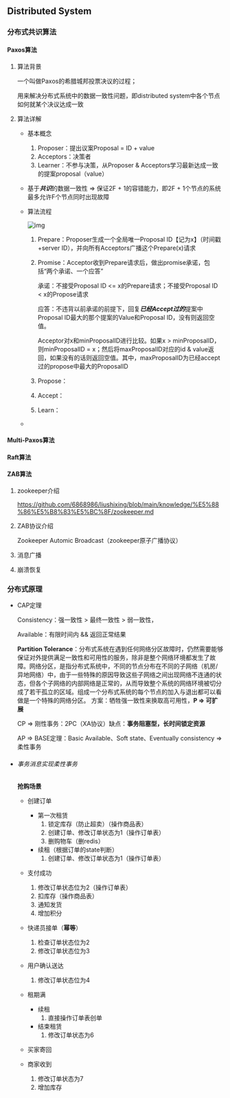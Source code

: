 ## Distributed System

### 分布式共识算法

#### Paxos算法

1. 算法背景

   一个叫做Paxos的希腊城邦投票决议的过程；

   用来解决分布式系统中的数据一致性问题，即distributed system中各个节点如何就某个决议达成一致

2. 算法详解

   - 基本概念

     1. Proposer：提出议案Proposal = ID + value
     2. Acceptors：决策者
     3. Learner：不参与决策，从Proposer & Acceptors学习最新达成一致的提案proposal（value）

   - 基于***共识***的数据一致性 => 保证2F + 1的容错能力，即2F + 1个节点的系统最多允许F个节点同时出现故障

   - 算法流程

     ![img](https://pic2.zhimg.com/v2-a6cd35d4045134b703f9d125b1ce9671_r.jpg)

     1. Prepare：Proposer生成一个全局唯一Proposal ID【记为x】（时间戳+server ID），并向所有Acceptors广播这个Prepare(x)请求

     2. Promise：Acceptor收到Prepare请求后，做出promise承诺，包括“两个承诺、一个应答”

        承诺：不接受Proposal ID <= x的Prepare请求；不接受Proposal ID < x的Propose请求

        应答：不违背以前承诺的前提下，回复***已经Accept过的***提案中Proposal ID最大的那个提案的Value和Proposal ID，没有则返回空值。

        Acceptor对x和minProposalID进行比较。如果x > minProposalID，则minProposalID = x；然后将maxProposalID对应的id & value返回，如果没有的话则返回空值。其中，maxProposalID为已经accept过的propose中最大的ProposalID

     1. Propose：
     2. Accept：
     3. Learn：

   - 

#### Multi-Paxos算法

#### Raft算法

#### ZAB算法

1. zookeeper介绍

   https://github.com/6868986/liushixing/blob/main/knowledge/%E5%88%86%E5%B8%83%E5%BC%8F/zookeeper.md

2. ZAB协议介绍

   Zookeeper Automic Broadcast（zookeeper原子广播协议）

3. 消息广播

4. 崩溃恢复





### 分布式原理

- CAP定理

  Consistency：强一致性 > 最终一致性 > 弱一致性，

  Available：有限时间内 && 返回正常结果

  **Partition Tolerance**：分布式系统在遇到任何网络分区故障时，仍然需要能够保证对外提供满足一致性和可用性的服务，除非是整个网络环境都发生了故障。网络分区，是指分布式系统中，不同的节点分布在不同的子网络（机房/异地网络）中，由于一些特殊的原因导致这些子网络之间出现网络不连通的状态，但各个子网络的内部网络是正常的，从而导致整个系统的网络环境被切分成了若干孤立的区域。组成一个分布式系统的每个节点的加入与退出都可以看做是一个特殊的网络分区。
  方案：牺牲强一致性来换取高可用性，**P => 可扩展**

  CP => 刚性事务：2PC（XA协议）缺点：**事务阻塞型，长时间锁定资源**

  AP => BASE定理：Basic Available、Soft state、Eventually consistency => 柔性事务

- ###### 事务消息实现柔性事务

  **抢购场景**

  - 创建订单

    - 第一次租赁
      1. 锁定库存（防止超卖）（操作商品表）
      2. 创建订单、修改订单状态为1（操作订单表）
      3. 删购物车（删redis）
    - 续租（根据订单的state判断）
      1. 创建订单、修改订单状态为1（操作订单表）

  - 支付成功

    1. 修改订单状态位为2（操作订单表）
    2. 扣库存（操作商品表）
    3. 通知发货
    4. 增加积分

  - 快递员接单（**幂等**）

    1. 检查订单状态位为2
    2. 修改订单状态位为3

  - 用户确认送达

    1. 修改订单状态位为4

  - 租期满

    - 续租
      1. 直接操作订单表创单
    - 结束租赁
      1. 修改订单状态为6

  - 买家寄回

    

  - 商家收到

    1. 修改订单状态为7
    2. 增加库存




















